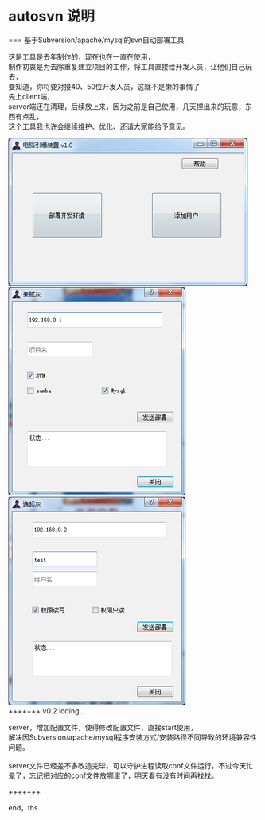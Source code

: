 # autosvn 说明
===
基于Subversion/apache/mysql的svn自动部署工具


这是工具是去年制作的，现在也在一直在使用，<br>
制作初衷是为去除重复建立项目的工作，将工具直接给开发人员，让他们自己玩去，<br>
要知道，你将要对接40、50位开发人员，这就不是懒的事情了<br>
先上client端，<br>
server端还在清理，后续放上来，因为之前是自己使用，几天捏出来的玩意，东西有点乱，<br>
这个工具我也许会继续维护、优化、还请大家能给予意见。<br>

![](https://raw.githubusercontent.com/wangwuli/autosvn/master/gihub/main.png)  <br>
![](https://raw.githubusercontent.com/wangwuli/autosvn/master/gihub/add.png)    <br>
![](https://raw.githubusercontent.com/wangwuli/autosvn/master/gihub/adduser.png) <br>
+++++++
v0.2 loding..

server，增加配置文件，使得修改配置文件，直接start使用，<br>
解决因Subversion/apache/mysql程序安装方式/安装路径不同导致的环境兼容性问题。<br><br>
server文件已经差不多改造完毕，可以守护进程读取conf文件运行，不过今天忙晕了，忘记把对应的conf文件放哪里了，明天看有没有时间再找找。

+++++++

end，ths

